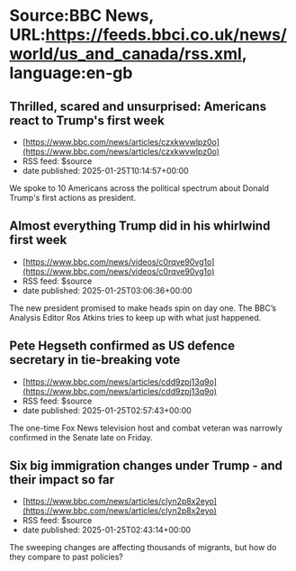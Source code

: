 # Source:BBC News, URL:https://feeds.bbci.co.uk/news/world/us_and_canada/rss.xml, language:en-gb

## Thrilled, scared and unsurprised: Americans react to Trump's first week
 - [https://www.bbc.com/news/articles/czxkwvwlpz0o](https://www.bbc.com/news/articles/czxkwvwlpz0o)
 - RSS feed: $source
 - date published: 2025-01-25T10:14:57+00:00

We spoke to 10 Americans across the political spectrum about Donald Trump's first actions as president.

## Almost everything Trump did in his whirlwind first week
 - [https://www.bbc.com/news/videos/c0rqve90vg1o](https://www.bbc.com/news/videos/c0rqve90vg1o)
 - RSS feed: $source
 - date published: 2025-01-25T03:06:36+00:00

The new president promised to make heads spin on day one. The BBC’s Analysis Editor Ros Atkins tries to keep up with what just happened.

## Pete Hegseth confirmed as US defence secretary in tie-breaking vote
 - [https://www.bbc.com/news/articles/cdd9zpj13q9o](https://www.bbc.com/news/articles/cdd9zpj13q9o)
 - RSS feed: $source
 - date published: 2025-01-25T02:57:43+00:00

The one-time Fox News television host and combat veteran was narrowly confirmed in the Senate late on Friday.

## Six big immigration changes under Trump - and their impact so far
 - [https://www.bbc.com/news/articles/clyn2p8x2eyo](https://www.bbc.com/news/articles/clyn2p8x2eyo)
 - RSS feed: $source
 - date published: 2025-01-25T02:43:14+00:00

The sweeping changes are affecting thousands of migrants, but how do they compare to past policies?

